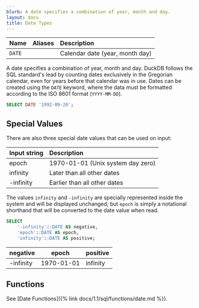 ```yaml
---
blurb: A date specifies a combination of year, month and day.
layout: docu
title: Date Types
---
```


| Name   | Aliases | Description                     |
|:-------|:--------|:--------------------------------|
| `DATE` |         | Calendar date (year, month day) |

A date specifies a combination of year, month and day. DuckDB follows the SQL standard's lead by counting dates exclusively in the Gregorian calendar, even for years before that calendar was in use. Dates can be created using the `DATE` keyword, where the data must be formatted according to the ISO 8601 format (`YYYY-MM-DD`).

```sql
SELECT DATE '1992-09-20';
```

## Special Values

There are also three special date values that can be used on input:

| Input string | Description                       |
|:-------------|:----------------------------------|
| epoch        | 1970-01-01 (Unix system day zero) |
| infinity     | Later than all other dates        |
| -infinity    | Earlier than all other dates      |

The values `infinity` and `-infinity` are specially represented inside the system and will be displayed unchanged;
but `epoch` is simply a notational shorthand that will be converted to the date value when read.

```sql
SELECT
    '-infinity'::DATE AS negative,
    'epoch'::DATE AS epoch,
    'infinity'::DATE AS positive;
```

| negative  |   epoch    | positive |
|-----------|------------|----------|
| -infinity | 1970-01-01 | infinity |

## Functions

See [Date Functions]({% link docs/1.1/sql/functions/date.md %}).